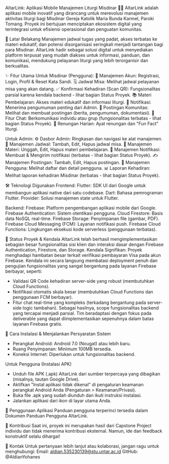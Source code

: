 AltarLink: Aplikasi Mobile Manajemen Liturgi Misdinar 📱✨
AltarLink adalah aplikasi mobile inovatif yang dirancang untuk merevolusi manajemen aktivitas liturgi bagi Misdinar Gereja Katolik Maria Bunda Karmel, Paroki Tomang. Proyek ini bertujuan menciptakan ekosistem digital yang terintegrasi untuk efisiensi operasional dan penguatan komunitas.

🌟 Latar Belakang
Manajemen jadwal tugas yang padat, akses terbatas ke materi edukatif, dan potensi disorganisasi seringkali menjadi tantangan bagi para Misdinar. AltarLink hadir sebagai solusi digital untuk menyediakan platform terpusat yang mudah diakses untuk informasi, panduan, dan komunikasi, mendukung pelayanan liturgi yang lebih terorganisir dan berkualitas.

✨ Fitur Utama
Untuk Misdinar (Pengguna):
🔑 Manajemen Akun: Registrasi, Login, Profil & Reset Kata Sandi.
🗓️ Jadwal Misa: Melihat jadwal pelayanan misa yang akan datang.
✅ Konfirmasi Kehadiran (Scan QR): Fungsionalitas parsial karena kendala backend - lihat bagian Status Proyek.
📚 Materi Pembelajaran: Akses materi edukatif dan informasi liturgi.
🔔 Notifikasi: Menerima pengumuman penting dari Admin.
📰 Postingan Komunitas: Melihat dan membuat postingan (berita, pengumuman, dokumentasi).
💬 Fitur Chat: Berkomunikasi individu atau grup (fungsionalitas terbatas - lihat bagian Status Proyek).
📖 Renungan Harian: Ayat renungan dan "Fun Fact" liturgi.

Untuk Admin:
⚙️ Dasbor Admin: Ringkasan dan navigasi ke alat manajemen.
📅 Manajemen Jadwal: Tambah, Edit, Hapus jadwal misa.
📖 Manajemen Materi: Unggah, Edit, Hapus materi pembelajaran.
📢 Manajemen Notifikasi: Membuat & Mengirim notifikasi (terbatas - lihat bagian Status Proyek).
✍️ Manajemen Postingan: Tambah, Edit, Hapus postingan.
👥 Manajemen Pengguna: Melihat daftar dan detail pengguna.
📊 Laporan Kehadiran: Melihat laporan kehadiran Misdinar (terbatas - lihat bagian Status Proyek).

🛠️ Teknologi Digunakan
Frontend:
Flutter: SDK UI dari Google untuk membangun aplikasi native dari satu codebase.
Dart: Bahasa pemrograman Flutter.
Provider: Solusi manajemen state untuk Flutter.

Backend:
Firebase: Platform pengembangan aplikasi mobile dari Google.
Firebase Authentication: Sistem otentikasi pengguna.
Cloud Firestore: Basis data NoSQL real-time.
Firebase Storage: Penyimpanan file (gambar, PDF).
Firebase Cloud Messaging (FCM): Layanan notifikasi push.
Firebase Cloud Functions: Lingkungan eksekusi kode serverless (penggunaan terbatas).

🚧 Status Proyek & Kendala
AltarLink telah berhasil mengimplementasikan sebagian besar fungsionalitas sisi klien dan interaksi dasar dengan Firebase Authentication, Firestore, dan Storage.
Kendala Signifikan:
Proyek menghadapi hambatan besar terkait verifikasi pembayaran Visa pada akun Firebase. Kendala ini secara langsung membatasi deployment penuh dan pengujian fungsionalitas yang sangat bergantung pada layanan Firebase berbayar, seperti:
- Validasi QR Code kehadiran server-side yang robust (membutuhkan Cloud Functions).
- Notifikasi otomatis skala besar (membutuhkan Cloud Functions dan penggunaan FCM berbayar).
- Fitur chat real-time yang kompleks (terkadang bergantung pada server-side logic tambahan).
Sebagai hasilnya, scope fungsionalitas backend yang tercapai menjadi parsial. Tim beradaptasi dengan fokus pada deliverable yang dapat diimplementasikan sepenuhnya dalam batas layanan Firebase gratis.

🚀 Cara Instalasi & Menjalankan
Persyaratan Sistem
- Perangkat Android: Android 7.0 (Nougat) atau lebih baru.
- Ruang Penyimpanan: Minimum 100MB tersedia.
- Koneksi Internet: Diperlukan untuk fungsionalitas backend.

Untuk Pengguna (Instalasi APK)
- Unduh file APK (.apk) AltarLink dari sumber terpercaya yang dibagikan (misalnya, tautan Google Drive).
- Aktifkan "Instal aplikasi tidak dikenal" di pengaturan keamanan perangkat Android Anda (Pengaturan > Keamanan/Privasi).
- Buka file .apk yang sudah diunduh dan ikuti instruksi instalasi.
- Jalankan aplikasi dari ikon di layar utama Anda.

📖 Penggunaan Aplikasi
Panduan pengguna terperinci tersedia dalam Dokumen Panduan Pengguna AltarLink.

🤝 Kontribusi
Saat ini, proyek ini merupakan hasil dari Capstone Project individu dan tidak menerima kontribusi eksternal. Namun, ide dan feedback konstruktif selalu dihargai!

📧 Kontak
Untuk pertanyaan lebih lanjut atau kolaborasi, jangan ragu untuk menghubungi:
Email: aldian.535230139@stu.untar.ac.id
GitHub: @AldianYohanes 
